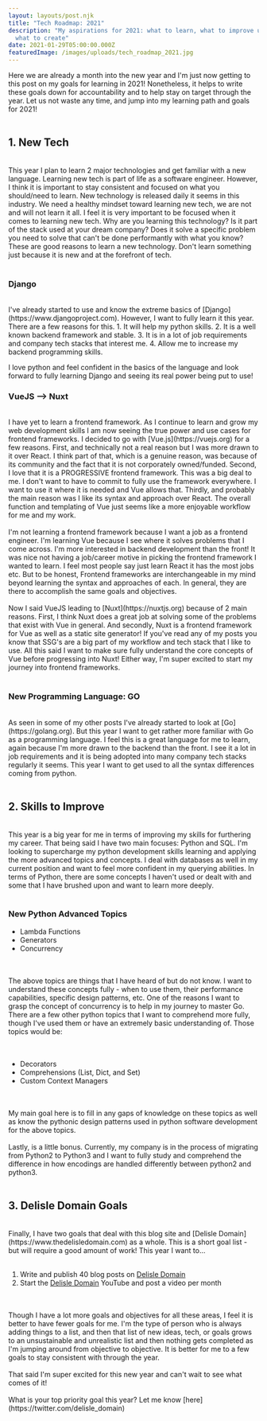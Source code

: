 ```yaml
---
layout: layouts/post.njk
title: "Tech Roadmap: 2021"
description: "My aspirations for 2021: what to learn, what to improve upon, and
  what to create"
date: 2021-01-29T05:00:00.000Z
featuredImage: /images/uploads/tech_roadmap_2021.jpg
---
```

Here we are already a month into the new year and I'm just now getting to this post on my goals for learning in 2021! Nonetheless, it helps to write these goals down for accountability and to help stay on target through the year. Let us not waste any time, and jump into my learning path and goals for 2021! <br>
<br>

## 1. New Tech
<br>
This year I plan to learn 2 major technologies and get familiar with a new language. Learning new tech is part of life as a software engineer. However, I think it is important to stay consistent and focused on what you should/need to learn. New technology is released daily it seems in this industry. We need a healthy mindset toward learning new tech, we are not and will not learn it all. I feel it is very important to be focused when it comes to learning new tech. Why are you learning this technology? Is it part of the stack used at your dream company? Does it solve a specific problem you need to solve that can't be done performantly with what you know? These are good reasons to learn a new technology. Don't learn something just because it is new and at the forefront of tech. <br>
<br>

### Django
<br>
I've already started to use and know the extreme basics of [Django](https://www.djangoproject.com). However, I want to fully learn it this year. There are a few reasons for this.
1. It will help my python skills.
2. It is a well known backend framework and stable.
3. It is in a lot of job requirements and company tech stacks that interest me.
4. Allow me to increase my backend programming skills.<br>

I love python and feel confident in the basics of the language and look forward to fully learning Django and seeing its real power being put to use!
<br>

### VueJS --> Nuxt
<br>
I have yet to learn a frontend framework. As I continue to learn and grow my web development skills I am now seeing the true power and use cases for frontend frameworks. I decided to go with [Vue.js](https://vuejs.org) for a few reasons. First, and technically not a real reason but I was more drawn to it over React. I think part of that, which is a genuine reason, was because of its community and the fact that it is not corporately owned/funded. Second, I love that it is a PROGRESSIVE frontend framework. This was a big deal to me. I don't want to have to commit to fully use the framework everywhere. I want to use it where it is needed and Vue allows that. Thirdly, and probably the main reason was I like its syntax and approach over React. The overall function and templating of Vue just seems like a more enjoyable workflow for me and my work.<br>
<br>
I'm not learning a frontend framework because I want a job as a frontend engineer. I'm learning Vue because I see where it solves problems that I come across. I'm more interested in backend development than the front! It was nice not having a job/career motive in picking the frontend framework I wanted to learn. I feel most people say just learn React it has the most jobs etc. But to be honest, Frontend frameworks are interchangeable in my mind beyond learning the syntax and approaches of each. In general, they are there to accomplish the same goals and objectives.<br>
<br>
Now I said VueJS leading to [Nuxt](https://nuxtjs.org) because of 2 main reasons. First, I think Nuxt does a great job at solving some of the problems that exist with Vue in general. And secondly, Nuxt is a frontend framework for Vue as well as a static site generator! If you've read any of my posts you know that SSG's are a big part of my workflow and tech stack that I like to use. All this said I want to make sure fully understand the core concepts of Vue before progressing into Nuxt! Either way, I'm super excited to start my journey into frontend frameworks. <br>
<br>

### New Programming Language: GO
<br>
As seen in some of my other posts I've already started to look at [Go](https://golang.org). But this year I want to get rather more familiar with Go as a programming language. I feel this is a great language for me to learn, again because I'm more drawn to the backend than the front. I see it a lot in job requirements and it is being adopted into many company tech stacks regularly it seems. This year I want to get used to all the syntax differences coming from python.<br>
<br>

## 2. Skills to Improve
<br>
This year is a big year for me in terms of improving my skills for furthering my career. That being said I have two main focuses: Python and SQL. I'm looking to supercharge my python development skills learning and applying the more advanced topics and concepts. I deal with databases as well in my current position and want to feel more confident in my querying abilities. In terms of Python, there are some concepts I haven't used or dealt with and some that I have brushed upon and want to learn more deeply.<br>
<br>

### New Python Advanced Topics

- Lambda Functions
- Generators
- Concurrency
<br>
<br>
The above topics are things that I have heard of but do not know. I want to understand these concepts fully - when to use them, their performance capabilities, specific design patterns, etc. One of the reasons I want to grasp the concept of concurrency is to help in my journey to master Go. There are a few other python topics that I want to comprehend more fully, though I've used them or have an extremely basic understanding of. Those topics would be:<br>
<br>
<br>

- Decorators
- Comprehensions (List, Dict, and Set)
- Custom Context Managers

<br>
<br>
My main goal here is to fill in any gaps of knowledge on these topics as well as know the pythonic design patterns used in python software development for the above topics.<br>
<br>
Lastly, is a little bonus. Currently, my company is in the process of migrating from Python2 to Python3 and I want to fully study and comprehend the difference in how encodings are handled differently between python2 and python3. <br>
<br>

## 3. Delisle Domain Goals
<br>
Finally, I have two goals that deal with this blog site and [Delisle Domain](https://www.thedelisledomain.com) as a whole. This is a short goal list - but will require a good amount of work! This year I want to...<br>
<br>

1. Write and publish 40 blog posts on [Delisle Domain](https://www.thedelisledomain.com/blog)
2. Start the [Delisle Domain](https://www.youtube.com/channel/UCxcQS5FdmG_NtVL120D47tA) YouTube and post a video per month
<br>
<br>
Though I have a lot more goals and objectives for all these areas, I feel it is better to have fewer goals for me. I'm the type of person who is always adding things to a list, and then that list of new ideas, tech, or goals grows to an unsustainable and unrealistic list and then nothing gets completed as I'm jumping around from objective to objective. It is better for me to a few goals to stay consistent with through the year.<br>
<br>
That said I'm super excited for this new year and can't wait to see what comes of it!<br>
<br>
What is your top priority goal this year? Let me know [here](https://twitter.com/delisle_domain)